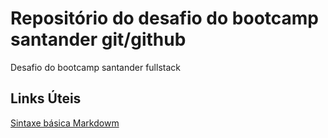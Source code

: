 # Repositório do desafio do bootcamp santander git/github
Desafio do bootcamp santander fullstack


## Links Úteis
[Sintaxe básica Markdowm](https://www.markdownguide.org/basic-syntax/)
